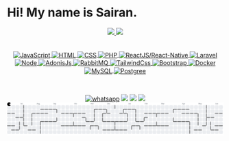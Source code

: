 <h1> Hi! My name is Sairan. </h1>

<div align="center">
  <a href="https://github.com/SairanSerra">
  <img height="180em" src="https://github-readme-stats.vercel.app/api?username=SairanSerra&show_icons=true&theme=dracula&include_all_commits=true&count_private=true"/>
  <img height="180em" src="https://github-readme-stats.vercel.app/api/top-langs/?username=SairanSerra&layout=compact&langs_count=10&theme=dracula"/>
</div>

 <br>
<div  align="center"> 
  <div style="display: inline_block"><br>
  <img align="center" alt="JavaScript" title="JavaScript" height="30" width="40" src="https://cdn.jsdelivr.net/gh/devicons/devicon/icons/javascript/javascript-original.svg">
  <img align="center" alt="HTML" height="30" title="HTML5" width="40" src="https://cdn.jsdelivr.net/gh/devicons/devicon/icons/html5/html5-original.svg">
  <img align="center" alt="CSS" height="30" title="CSS3" width="40" src="https://cdn.jsdelivr.net/gh/devicons/devicon/icons/css3/css3-original.svg">
  <img align="center" alt="PHP" height="30" title="PHP" width="40" src="https://cdn.jsdelivr.net/gh/devicons/devicon/icons/php/php-original.svg">  
  <img align="center" height="30" alt="ReactJS/React-Native" title="ReactJS/React-Native" width="40" src="https://cdn.jsdelivr.net/gh/devicons/devicon/icons/react/react-original.svg" />
  <img align="center" height="30" alt="Laravel" title="Laravel" src="https://cdn.jsdelivr.net/gh/devicons/devicon/icons/laravel/laravel-original.svg" />
  <img align="center" height="30" alt="Node" title="Node" src="https://cdn.jsdelivr.net/gh/devicons/devicon/icons/nodejs/nodejs-original.svg" />
  <img align="center" height="30" alt="AdonisJs" title="AdonisJs" src="https://cdn.jsdelivr.net/gh/devicons/devicon/icons/adonisjs/adonisjs-original.svg" />
  <img align="center" height="30" alt="RabbitMQ" title="RabbitMQ" src="https://cdn.jsdelivr.net/gh/devicons/devicon/icons/rabbitmq/rabbitmq-original.svg" />
  <img align="center" height="30" alt="TailwindCss" title="TailwindCss" src="https://cdn.jsdelivr.net/gh/devicons/devicon/icons/tailwindcss/tailwindcss-original.svg" />
  <img align="center" height="30" alt="Bootstrap" title="Bootstrap" src="https://cdn.jsdelivr.net/gh/devicons/devicon/icons/bootstrap/bootstrap-original.svg" />
  <img align="center" height="30" alt="Docker" title="Docker" src="https://cdn.jsdelivr.net/gh/devicons/devicon/icons/docker/docker-original.svg" />
  <img align="center" height="30" alt="MySQL" title="MySQL" src="https://cdn.jsdelivr.net/gh/devicons/devicon/icons/mysql/mysql-original.svg" />
  <img align="center" height="30" alt="Postgree" title="Postgree" src="https://cdn.jsdelivr.net/gh/devicons/devicon/icons/postgresql/postgresql-original.svg" />
  
 </div>
 
 ##
 
  <br>
   <a href="https://api.whatsapp.com/send?phone=5511996076125&text=Olá%20tudo%20bem,%20entrei%20em%20contato%20através%20do%20seu%20Github?"><img src="https://img.shields.io/badge/WhatsApp-25D366?style=for-the-badge&logo=whatsapp&logoColor=white" alt="whatsapp" title="WhatsApp"  widht:"40" height:"40"/></a>
  <a href="https://www.instagram.com/sairan_serra/" target="_blank"><img src="https://img.shields.io/badge/-Instagram-%23E4405F?style=for-the-badge&logo=instagram&logoColor=white" target="_blank"></a>
  <a href="https://br.linkedin.com/in/sairan-serra-dos-santos-005a42208" target="_blank"><img src="https://img.shields.io/badge/-LinkedIn-%230077B5?style=for-the-badge&logo=linkedin&logoColor=white" target="_blank"></a> 
  <a href = "mailto:sairan.serra@gmail.com"><img src="https://img.shields.io/badge/-Gmail-%23333?style=for-the-badge&logo=gmail&logoColor=white" target="_blank"></a>
 
<!-- <picture>
  <source media="(prefers-color-scheme: dark)" srcset="https://raw.githubusercontent.com/SairanSerra/SairanSerra/output/github-contribution-grid-snake-dark.svg">
  <source media="(prefers-color-scheme: dark)" srcset="https://raw.githubusercontent.com/SairanSerra/SairanSerra/output/github-contribution-grid-snake.svg">
  <img alt="github contribution grid snake animation" src="https://raw.githubusercontent.com/SairanSerra/SairanSerra/output/github-contribution-grid-snake.svg">
</picture> -->

 <picture>
  <source media="(prefers-color-scheme: dark)" srcset="https://raw.githubusercontent.com/SairanSerra/SairanSerra/output/pacman-contribution-graph-dark.svg">
  <source media="(prefers-color-scheme: light)" srcset="https://raw.githubusercontent.com/SairanSerra/SairanSerra/output/pacman-contribution-graph.svg">
  <img alt="pacman contribution graph" src="https://raw.githubusercontent.com/SairanSerra/SairanSerra/output/pacman-contribution-graph.svg">
</picture>

</div>
 
